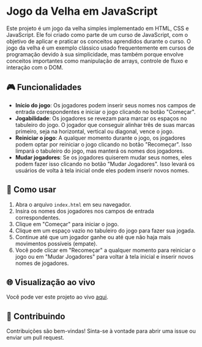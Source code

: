 # Jogo da Velha em JavaScript

Este projeto é um jogo da velha simples implementado em HTML, CSS e JavaScript. Ele foi criado como parte de um curso de JavaScript, com o objetivo de aplicar e praticar os conceitos aprendidos durante o curso. O jogo da velha é um exemplo clássico usado frequentemente em cursos de programação devido à sua simplicidade, mas também porque envolve conceitos importantes como manipulação de arrays, controle de fluxo e interação com o DOM.

## 🎮 Funcionalidades

- **Início do jogo**: Os jogadores podem inserir seus nomes nos campos de entrada correspondentes e iniciar o jogo clicando no botão "Começar".
- **Jogabilidade**: Os jogadores se revezam para marcar os espaços no tabuleiro do jogo. O jogador que conseguir alinhar três de suas marcas primeiro, seja na horizontal, vertical ou diagonal, vence o jogo.
- **Reiniciar o jogo**: A qualquer momento durante o jogo, os jogadores podem optar por reiniciar o jogo clicando no botão "Recomeçar". Isso limpará o tabuleiro do jogo, mas manterá os nomes dos jogadores.
- **Mudar jogadores**: Se os jogadores quiserem mudar seus nomes, eles podem fazer isso clicando no botão "Mudar Jogadores". Isso levará os usuários de volta à tela inicial onde eles podem inserir novos nomes.

## 🚀 Como usar

1. Abra o arquivo `index.html` em seu navegador.
2. Insira os nomes dos jogadores nos campos de entrada correspondentes.
3. Clique em "Começar" para iniciar o jogo.
4. Clique em um espaço vazio no tabuleiro do jogo para fazer sua jogada.
5. Continue até que um jogador ganhe ou até que não haja mais movimentos possíveis (empate).
6. Você pode clicar em "Recomeçar" a qualquer momento para reiniciar o jogo ou em "Mudar Jogadores" para voltar à tela inicial e inserir novos nomes de jogadores.

## 🌐 Visualização ao vivo

Você pode ver este projeto ao vivo [aqui](https://emanuelsobral.github.io/jogDaVelha_JS/).

## 🤝 Contribuindo

Contribuições são bem-vindas! Sinta-se à vontade para abrir uma issue ou enviar um pull request.

